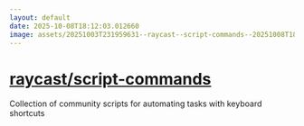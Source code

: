 ```yaml
---
layout: default
date: 2025-10-08T18:12:03.012660
image: assets/20251003T231959631--raycast--script-commands--20251008T181025880--cropped.png
---
```


# [raycast/script-commands](https://github.com/raycast/script-commands)

Collection of community scripts for automating tasks with keyboard shortcuts
